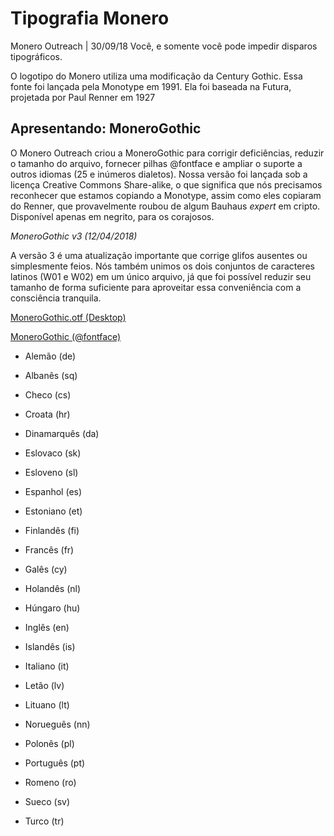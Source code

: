 # Tipografia Monero

Monero Outreach | 30/09/18
Você, e somente você pode impedir disparos tipográficos.

O logotipo do Monero utiliza uma modificação da Century Gothic. Essa fonte foi lançada pela Monotype em 1991. Ela foi baseada na Futura, projetada por Paul Renner em 1927

## Apresentando: MoneroGothic

O Monero Outreach criou a MoneroGothic para corrigir deficiências, reduzir o tamanho do arquivo, fornecer pilhas @fontface e ampliar o suporte a outros idiomas (25 e inúmeros dialetos). Nossa versão foi lançada sob a licença Creative Commons Share-alike, o que significa que nós precisamos reconhecer que estamos copiando a Monotype, assim como eles copiaram do Renner, que provavelmente roubou de algum Bauhaus _expert_ em cripto. Disponível apenas em negrito, para os corajosos.

*MoneroGothic v3 (12/04/2018)*

A versão 3 é uma atualização importante que corrige glifos ausentes ou simplesmente feios. Nós também unimos os dois conjuntos de caracteres latinos (W01 e W02) em um único arquivo, já que foi possível reduzir seu tamanho de forma suficiente para aproveitar essa conveniência com a consciência tranquila.

[MoneroGothic.otf (Desktop)](https://www.monerooutreach.org/fonts/MoneroGothic_v3.zip)

[MoneroGothic (@fontface)](https://www.monerooutreach.org/fonts/MoneroGothic_v3_web.zip)

+ Alemão (de)

+ Albanês (sq)

+ Checo (cs)

+ Croata (hr)

+ Dinamarquês (da)

+ Eslovaco (sk)

+ Esloveno (sl)

+ Espanhol (es)

+ Estoniano (et)

+ Finlandês (fi)

+ Francês (fr)

+ Galês (cy)

+ Holandês (nl)

+ Húngaro (hu)

+ Inglês (en)

+ Islandês (is)

+ Italiano (it)

+ Letão (lv)

+ Lituano (lt)

+ Norueguês (nn)

+ Polonês (pl)

+ Português (pt)

+ Romeno (ro)

+ Sueco (sv)

+ Turco (tr)
